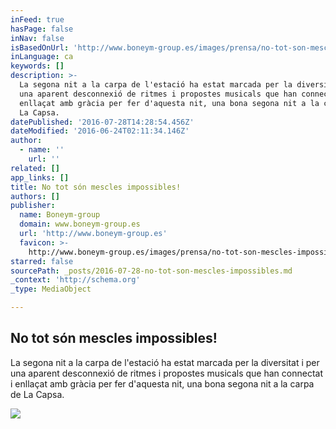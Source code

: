 ```yaml
---
inFeed: true
hasPage: false
inNav: false
isBasedOnUrl: 'http://www.boneym-group.es/images/prensa/no-tot-son-mescles-impossibles/'
inLanguage: ca
keywords: []
description: >-
  La segona nit a la carpa de l'estació ha estat marcada per la diversitat i per
  una aparent desconnexió de ritmes i propostes musicals que han connectat i
  enllaçat amb gràcia per fer d'aquesta nit, una bona segona nit a la carpa de
  La Capsa.
datePublished: '2016-07-28T14:28:54.456Z'
dateModified: '2016-06-24T02:11:34.146Z'
author:
  - name: ''
    url: ''
related: []
app_links: []
title: No tot són mescles impossibles!
authors: []
publisher:
  name: Boneym-group
  domain: www.boneym-group.es
  url: 'http://www.boneym-group.es'
  favicon: >-
    http://www.boneym-group.es/images/prensa/no-tot-son-mescles-impossibles/favicon.ico
starred: false
sourcePath: _posts/2016-07-28-no-tot-son-mescles-impossibles.md
_context: 'http://schema.org'
_type: MediaObject

---
```

<article style=""><h1>No tot són mescles impossibles!</h1><p>La segona nit a la carpa de l'estació ha estat marcada per la diversitat i per una aparent desconnexió de ritmes i propostes musicals que han connectat i enllaçat amb gràcia per fer d'aquesta nit, una bona segona nit a la carpa de La Capsa.</p><img src="https://s3-us-west-2.amazonaws.com/the-grid-img/p/ed7f228687e3998a74b8a35fa0ec431a9aa27975.jpg" /></article>